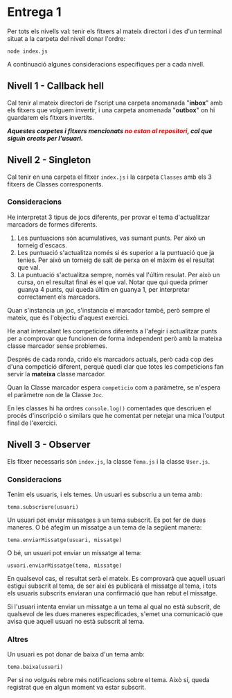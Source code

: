 # Entrega 1

Per tots els nivells val: tenir els fitxers al mateix directori i des d'un terminal situat a la carpeta del nivell donar l'ordre:

    node index.js

A continuació algunes consideracions específiques per a cada nivell.

## Nivell 1 - Callback hell

Cal tenir al mateix directori de l'script una carpeta anomanada "**inbox**" amb els fitxers que volguem invertir, i una carpeta anomenada "**outbox**" on hi guardarem els fitxers invertits.

___Aquestes carpetes i fitxers mencionats <span style="color:red">no estan al repositori</span>, cal que siguin creats per l'usuari.___

## Nivell 2 - Singleton

Cal tenir en una carpeta el fitxer `index.js` i la carpeta `Classes` amb els 3 fitxers de Classes corresponents.

### Consideracions

He interpretat 3 tipus de jocs diferents, per provar el tema d'actualitzar marcadors de formes diferents.

1. Les puntuacions són acumulatives, vas sumant punts. Per això un torneig d'escacs.
2. Les puntuació s'actualitza només si és superior a la puntuació que ja tenies. Per això un torneig de salt de perxa on el màxim és el resultat que val.
3. La puntuació s'actualitza sempre, només val l'últim resulat. Per això un cursa, on el resultat final és el que val. Notar que qui queda primer guanya 4 punts, qui queda últim en guanya 1, per interpretar correctament els marcadors.

Quan s'instancia un joc, s'instancia el marcador també, però sempre el mateix, que és l'objectiu d'aquest exercici.

He anat intercalant les competicions diferents a l'afegir i actualitzar punts per a comprovar que funcionen de forma independent però amb la mateixa classe marcador sense problemes.

Després de cada ronda, crido els marcadors actuals, però cada cop des d'una competició diferent, perquè quedi clar que totes les competicions fan servir la **mateixa** classe marcador.

Quan la Classe marcador espera `competicio` com a paràmetre, se n'espera el paràmetre `nom` de la Classe `Joc`.

En les classes hi ha ordres `console.log()` comentades que descriuen el procés d'inscripció o similars que he comentat per netejar una mica l'output final de l'exercici.

## Nivell 3 - Observer

Els fitxer necessaris són `index.js`, la classe `Tema.js` i la classe `User.js`.

### Consideracions

Tenim els usuaris, i els temes. Un usuari es subscriu a un tema amb:

    tema.subscriure(usuari)

Un usuari pot enviar missatges a un tema subscrit. Es pot fer de dues maneres. O bé afegim un missatge a un tema de la següent manera:

    tema.enviarMissatge(usuari, missatge)

O bé, un usuari pot enviar un missatge al tema:

    usuari.enviarMissatge(tema, missatge)

En qualsevol cas, el resultat serà el mateix. Es comprovarà que aquell usuari estigui subscrit al tema, de ser així és publicarà el missatge al tema, i tots els usuaris subscrits enviaran una confirmació que han rebut el missatge.

Si l'usuari intenta enviar un missatge a un tema al qual no està subscrit, de qualsevol de les dues maneres especificades, s'emet una comunicació que avisa que aquell usuari no està subscrit al tema.

### Altres

Un usuari es pot donar de baixa d'un tema amb:

    tema.baixa(usuari)

Per si no volgués rebre més notificacions sobre el tema. Això sí, queda registrat que en algun moment va estar subscrit.